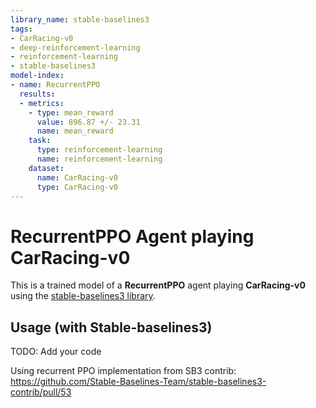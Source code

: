 ```yaml
---
library_name: stable-baselines3
tags:
- CarRacing-v0
- deep-reinforcement-learning
- reinforcement-learning
- stable-baselines3
model-index:
- name: RecurrentPPO
  results:
  - metrics:
    - type: mean_reward
      value: 896.87 +/- 23.31
      name: mean_reward
    task:
      type: reinforcement-learning
      name: reinforcement-learning
    dataset:
      name: CarRacing-v0
      type: CarRacing-v0
---
```


  # **RecurrentPPO** Agent playing **CarRacing-v0**
  This is a trained model of a **RecurrentPPO** agent playing **CarRacing-v0** using the [stable-baselines3 library](https://github.com/DLR-RM/stable-baselines3).
  
  ## Usage (with Stable-baselines3)
  TODO: Add your code
  
 Using recurrent PPO implementation from SB3 contrib: https://github.com/Stable-Baselines-Team/stable-baselines3-contrib/pull/53
  